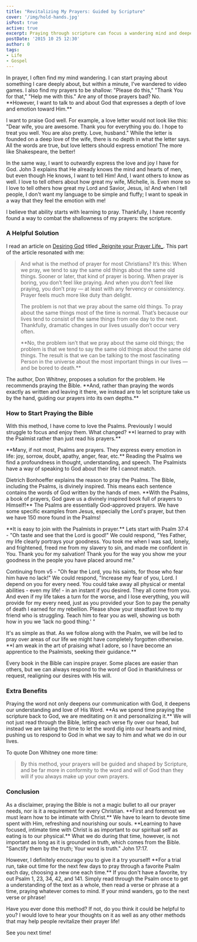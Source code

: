 ```yaml
---
title: "Revitalizing My Prayers: Guided by Scripture"
cover: '/img/hold-hands.jpg'
isPost: true
active: true
excerpt: Praying through scripture can focus a wandering mind and deepen unconfident prayers
postDate: '2015 10 25 12:30'
author: 0
tags:
- Life
- Gospel
---
```


<p>
	In prayer, I often find my mind wandering. I can start praying about something I care deeply about, but within a minute,
	I've wandered to video games. I also find my prayers to be shallow: "Please do this," "Thank You for that,"
	"Help me with this." Are any of those prayers bad? No. **However, I want to talk to and about God that
	expresses a depth of love and emotion toward Him.**
</p>
<p>
	I want to praise God well. For example, a love letter would not look like this:
	"Dear wife, you are awesome. Thank you for everything you do. I hope to treat you well. You are also pretty. Love, husband."
	While the letter is founded on a deep love of the wife, there is no depth in what the letter says.
	All the words are true, but love letters should express emotion!  The more like Shakespeare, the better!
</p>
<p>
	In the same way, I want to outwardly express the love and joy I have for God. John 3 explains that He already knows the mind and
	hearts of men, but even though He knows, I want to tell Him!  And, I want others to know as well. I love to tell others
	about how great my wife, Michelle, is. Even more so I love to tell others how great my Lord and Savior, Jesus, is!
	And when I tell people, I don't want my language to be simple and fluffy; I want to speak in a way that they
	feel the emotion with me!
</p>

<p>
	I believe that ability starts with learning to pray.
	Thankfully, I have recently found a way to combat the shallowness of my prayers: the scripture.
</p>

<h3>A Helpful Solution</h3>

<p>
	I read an article on <a href="http://www.desiringgod.org">Desiring God</a> titled <a href="http://www.desiringgod.org/articles/reignite-your-prayer-life">_Reignite your Prayer Life_</a>. This part of the
	article resonated with me:
</p>

<blockquote>
	<p>
		And what is the method of prayer for most Christians? It’s this: When we pray, we tend to say the same old things about the same old things. Sooner or later, that kind of prayer is boring. When prayer is boring, you don’t feel like praying. And when you don’t feel like praying, you don’t pray — at least with any fervency or consistency. Prayer feels much more like duty than delight.
	</p>
	<p>
		The problem is not that we pray about the same old things. To pray about the same things most of the time is normal.
		That’s because our lives tend to consist of the same things from one day to the next. Thankfully, dramatic changes in our
		lives usually don’t occur very often.
	</p>
	<p>
		**No, the problem isn’t that we pray about the same old things; the problem is that we tend to say the same old things about
		the same old things. The result is that we can be talking to the most fascinating Person in the universe about the
		most important things in our lives — and be bored to death.**
	</p>
</blockquote>

<p>
	The author, Don Whitney, proposes a solution for the problem. He recommends praying the Bible. **And, rather than
	praying the words exactly as written and leaving it there, we instead are to let scripture take us by the hand, guiding our
	prayers into its own depths.**
</p>

<h3>How to Start Praying the Bible</h3>

<p>
	With this method, I have come to love the Psalms. Previously I would struggle to focus and enjoy them. What changed?
	**I learned to pray with the Psalmist rather than just read his prayers.**
</p>

<p>
	**Many, if not most, Psalms are prayers. They express every emotion in life: joy, sorrow, doubt, apathy, anger, fear, etc.**  Reading
	the Psalms we find a profoundness in thought, understanding, and speech. The Psalmists have a way of speaking to God about their
	life I cannot match. 
</p>

<p>
	Dietrich Bonhoeffer explains the reason to pray the Psalms. The Bible, including the Psalms, is divinely inspired. This means
	each sentence contains the words of God written by the hands of men. **With the Psalms, a book of prayers, God gave us a 
	divinely inspired book full of prayers to Himself!**  The Psalms are essentially God-approved prayers. We have some specific
	examples from Jesus, especially the Lord's prayer, but then we have 150 more found in the Psalms!  
</p>

<p>
	**It is easy to join with the Psalmists in prayer.** Lets start with Psalm 37:4 - "Oh taste and see that the Lord is good!" We could respond, 
	"Yes Father, my life clearly portrays your goodness. You took me when I was sad, lonely, and frightened, 
	freed me from my slavery to sin, and made me confident in You. Thank you for my salvation!
	Thank you for the way you show me your goodness in the people you have placed around me."
</p>
<p> 
	Continuing from v5 - "Oh fear the Lord, you his saints, for those who fear him have no lack!" We could respond, "Increase my fear of you, Lord. 
	I depend on you for every need. You could take away all physical or mental abilities - even my life! - in an instant if you desired. 
	They all come from you. And even if my life takes a turn for the worse, and I lose everything, you will provide for my every need,
	just as you provided your Son to pay the penalty of death I earned for my rebellion. Please show your steadfast love to my friend
	who is struggling. Teach him to fear you as well, showing us both how in you we 'lack no good thing.' "
</p>

<p>
	It's as simple as that. As we follow along with the Psalm, we will be led to pray over areas of our life we
	might have completely forgotten otherwise. **I am weak in the art of praising what I adore, so I have become
	an apprentice to the Psalmists, seeking their guidance.**
</p>

<p>
	Every book in the Bible can inspire prayer. Some places are easier than others,
	but we can always respond to the word of God in thankfulness or
	request, realigning our desires with His will.
</p>

<h3>Extra Benefits</h3>

<p>
	Praying the word not only deepens our communication with God, it deepens our understanding and love of His Word. **As we spend time
	praying the scripture back to God, we are meditating on it and personalizing it.**  We will not just read through the Bible, letting
	each verse fly over our head, but instead we are taking the time to let the word dig into our hearts and mind, pushing us to
	respond to God in what we say to him and what we do in our lives.
</p>

<p>
	To quote Don Whitney one more time:
</p>

<blockquote>
	<p>
		By this method, your prayers will be guided and shaped by Scripture, and be far more in conformity to the word and will of God than they will if you always make up your own prayers.
	</p>
</blockquote>

<h3>Conclusion</h3>

<p>
	As a disclaimer, praying the Bible is not a magic bullet to all our prayer needs, nor is it a requirement for
	every Christian. **First and foremost we must learn how to be intimate with Christ.**  We have to learn to devote time
	spent with Him, refreshing and nourishing our souls. **Learning to have focused, intimate time with Christ is as important to
	our spiritual self as eating is to our physical.**  What we do during that time, however, is not important as long as it
	is grounded in truth, which comes from the Bible. "Sanctify them by the truth; Your word is truth." John 17:17.
</p>

<p>
	However, I definitely encourage you to give it a try yourself! **For a trial run, take out time
	for the next few days to pray through a favorite Psalm each day, choosing a new one each time.** If you don't have a favorite, 
	try out Psalm 1, 23, 34, 42, and 141. Simply read through the Psalm once to get a understanding of the text as a whole, then
	read a verse or phrase at a time, praying whatever comes to mind. If your mind wanders, go to the next verse or phrase!
</p>

<p>
	Have you ever done this method?  If not, do you think it could be helpful to you?  I would love to hear your thoughts on it
	as well as any other methods that may help people revitalize their prayer life!
</p>

<p>
	See you next time!
</p>